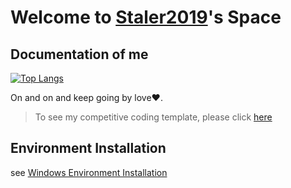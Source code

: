 # Welcome to [Staler2019](https://github.com/Staler2019)'s Space

## Documentation of me

<!-- [![Anurag's github stats](https://github-readme-stats.vercel.app/api?username=Staler2019&count_private=true&show_icons=true)](https://github.com/anuraghazra/github-readme-stats) -->

[![Top Langs](https://github-readme-stats.vercel.app/api/top-langs/?username=Staler2019&layout=compact&langs_count=8&hide=jupyter%20notebook)](https://github.com/anuraghazra/github-readme-stats)

<!-- ## My featured repo

[![Readme Card](https://github-readme-stats.vercel.app/api/pin/?username=Staler2019&repo=High-school-codings)](https://github.com/anuraghazra/github-readme-stats) [![Readme Card](https://github-readme-stats.vercel.app/api/pin/?username=Staler2019&repo=Staler-downloader)](https://github.com/anuraghazra/github-readme-stats)
[![Readme Card](https://github-readme-stats.vercel.app/api/pin/?username=Staler2019&repo=Algorithm)](https://github.com/anuraghazra/github-readme-stats) [![Readme Card](https://github-readme-stats.vercel.app/api/pin/?username=Staler2019&repo=Chinese-number-identification)](https://github.com/anuraghazra/github-readme-stats)
[![Readme Card](https://github-readme-stats.vercel.app/api/pin/?username=Staler2019&repo=OJ-problem-solving)](https://github.com/anuraghazra/github-readme-stats) -->

On and on and keep going by love:heart:.

> To see my competitive coding template, please click [here](https://gist.github.com/Staler2019/0bbbfd4fb13413a44d48ed0ce91576ee)

## Environment Installation

see [Windows Environment Installation](https://github.com/Staler2019/Code/blob/master/Windows%20Environment%20Installation/README.md)

